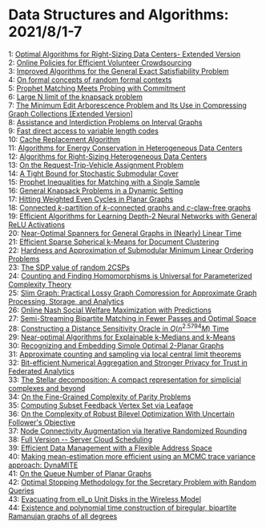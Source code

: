 # Data Structures and Algorithms: 2021/8/1-7  
1: [Optimal Algorithms for Right-Sizing Data Centers- Extended Version](https://doi.org/10.48550/arXiv.1807.05112)  
2: [Online Policies for Efficient Volunteer Crowdsourcing](https://doi.org/10.48550/arXiv.2002.08474)  
3: [Improved Algorithms for the General Exact Satisfiability Problem](https://doi.org/10.48550/arXiv.2101.08637)  
4: [On formal concepts of random formal contexts](https://doi.org/10.48550/arXiv.2101.11023)  
5: [Prophet Matching Meets Probing with Commitment](https://doi.org/10.48550/arXiv.2102.04325)  
6: [Large N limit of the knapsack problem](https://doi.org/10.48550/arXiv.2107.14080)  
7: [The Minimum Edit Arborescence Problem and Its Use in Compressing Graph  Collections [Extended Version]](https://doi.org/10.48550/arXiv.2107.14525)  
8: [Assistance and Interdiction Problems on Interval Graphs](https://doi.org/10.48550/arXiv.2107.14550)  
9: [Fast direct access to variable length codes](https://doi.org/10.48550/arXiv.2107.14577)  
10: [Cache Replacement Algorithm](https://doi.org/10.48550/arXiv.2107.14646)  
11: [Algorithms for Energy Conservation in Heterogeneous Data Centers](https://doi.org/10.48550/arXiv.2107.14672)  
12: [Algorithms for Right-Sizing Heterogeneous Data Centers](https://doi.org/10.48550/arXiv.2107.14692)  
13: [On the Request-Trip-Vehicle Assignment Problem](https://doi.org/10.48550/arXiv.2011.09952)  
14: [A Tight Bound for Stochastic Submodular Cover](https://doi.org/10.48550/arXiv.2102.01149)  
15: [Prophet Inequalities for Matching with a Single Sample](https://doi.org/10.48550/arXiv.2104.02050)  
16: [General Knapsack Problems in a Dynamic Setting](https://doi.org/10.48550/arXiv.2105.00882)  
17: [Hitting Weighted Even Cycles in Planar Graphs](https://doi.org/10.48550/arXiv.2107.04763)  
18: [Connected $k$-partition of $k$-connected graphs and $c$-claw-free graphs](https://doi.org/10.48550/arXiv.2107.04837)  
19: [Efficient Algorithms for Learning Depth-2 Neural Networks with General  ReLU Activations](https://doi.org/10.48550/arXiv.2107.10209)  
20: [Near-Optimal Spanners for General Graphs in (Nearly) Linear Time](https://doi.org/10.48550/arXiv.2108.00102)  
21: [Efficient Sparse Spherical k-Means for Document Clustering](https://doi.org/10.48550/arXiv.2108.00895)  
22: [Hardness and Approximation of Submodular Minimum Linear Ordering  Problems](https://doi.org/10.48550/arXiv.2108.00914)  
23: [The SDP value of random 2CSPs](https://doi.org/10.48550/arXiv.2108.01038)  
24: [Counting and Finding Homomorphisms is Universal for Parameterized  Complexity Theory](https://doi.org/10.48550/arXiv.1907.03850)  
25: [Slim Graph: Practical Lossy Graph Compression for Approximate Graph  Processing, Storage, and Analytics](https://doi.org/10.48550/arXiv.1912.08950)  
26: [Online Nash Social Welfare Maximization with Predictions](https://doi.org/10.48550/arXiv.2008.03564)  
27: [Semi-Streaming Bipartite Matching in Fewer Passes and Optimal Space](https://doi.org/10.48550/arXiv.2011.03495)  
28: [Constructing a Distance Sensitivity Oracle in $O(n^{2.5794}M)$ Time](https://doi.org/10.48550/arXiv.2102.08569)  
29: [Near-optimal Algorithms for Explainable k-Medians and k-Means](https://doi.org/10.48550/arXiv.2107.00798)  
30: [Recognizing and Embedding Simple Optimal 2-Planar Graphs](https://doi.org/10.48550/arXiv.2108.00665)  
31: [Approximate counting and sampling via local central limit theorems](https://doi.org/10.48550/arXiv.2108.01161)  
32: [Bit-efficient Numerical Aggregation and Stronger Privacy for Trust in  Federated Analytics](https://doi.org/10.48550/arXiv.2108.01521)  
33: [The Stellar decomposition: A compact representation for simplicial  complexes and beyond](https://doi.org/10.48550/arXiv.1707.02211)  
34: [On the Fine-Grained Complexity of Parity Problems](https://doi.org/10.48550/arXiv.2002.07415)  
35: [Computing Subset Feedback Vertex Set via Leafage](https://doi.org/10.48550/arXiv.2103.03035)  
36: [On the Complexity of Robust Bilevel Optimization With Uncertain  Follower's Objective](https://doi.org/10.48550/arXiv.2105.08378)  
37: [Node Connectivity Augmentation via Iterative Randomized Rounding](https://doi.org/10.48550/arXiv.2108.02041)  
38: [Full Version -- Server Cloud Scheduling](https://doi.org/10.48550/arXiv.2108.02109)  
39: [Efficient Data Management with a Flexible Address Space](https://doi.org/10.48550/arXiv.2011.01024)  
40: [Making mean-estimation more efficient using an MCMC trace variance  approach: DynaMITE](https://doi.org/10.48550/arXiv.2011.11129)  
41: [On the Queue Number of Planar Graphs](https://doi.org/10.48550/arXiv.2106.08003)  
42: [Optimal Stopping Methodology for the Secretary Problem with Random  Queries](https://doi.org/10.48550/arXiv.2107.07513)  
43: [Evacuating from ell_p Unit Disks in the Wireless Model](https://doi.org/10.48550/arXiv.2108.02367)  
44: [Existence and polynomial time construction of biregular, bipartite  Ramanujan graphs of all degrees](https://doi.org/10.48550/arXiv.2108.02534)  